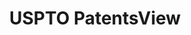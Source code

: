 ---
layout: default
bigquery: https://console.cloud.google.com/bigquery?p=patents-public-data&d=patentsview&page=dataset
citation: Attribution should be given to PatentsView for use, distribution, or derivative
  works.
code: https://github.com/CSSIP-AIR/PatentsView-Code-Snippets/
contributors: USPTO
cost: None
description: 'PatentsView includes US patent data including raw data (summaries, applications,
  pregrant applications), disambugations of inventors and assignees, and inventor
  gender estimates.  Also foreign priority data, # of figures and sheets, and government
  interest statements.'
documentation: https://patentsview.org/query/builder-faqs
last_edit: 04/09/2022, 18:00:00
location: https://patentsview.org/
maintained_by: USPTO
record_creation_timestamp: 12/2/2020 17:20:46
schema_fields:
- subgroup_id
- group_id
- category_id
- disamb_inventor_id_20200331
- rule_47
- _371_date
- level_two
- disamb_inventor_id_20191008
- organization_id
- disamb_assignee_id_20200929
- male
- disamb_inventor_id_20181127
- name_first
- state_fips
- id
- name
- disamb_assignee_id_20190312
- disamb_inventor_id_20171226
- field_id
- length
- fname
- application_id
- latitude
- text
- subgroup
- num_sheets
- num_claims
- level_three
- field_title
- group
- county_fips
- rawlocation_id
- term_disclaimer
- action_date
- rel_id
- disamb_inventor_id_20200929
- disamb_assignee_id_20191231
- f102_date
- country
- citation_id
- subclass_id
- disamb_inventor_id_20201229
- subsection_id
- uuid
- disamb_inventor_id_20170808
- patent_id
- abstract
- location_id
- lname
- assignee_id
- classification_status
- applicant_type
- withdrawn
- section_id
- filename
- sector_title
- sequence
- disamb_inventor_id_20190312
- classification_value
- deceased
- doctype
- variety
- rawinventor_id
- disamb_assignee_id_20190820
- relkind
- disamb_assignee_id_20200331
- disamb_inventor_id_20171003
- male_flag
- lawyer_id
- main_group
- date
- ipc_class
- f371_date
- disamb_assignee_id_20200630
- classification_level
- category
- longitude
- attribution_status
- inventor_id
- disamb_inventor_id_20170307
- classification_data_source
- kind
- level_one
- rawassignee_id
- symbol_position
- section
- country_transformed
- disamb_inventor_id_20190820
- type
- name_last
- latin_name
- latlong
- term_extension
- exemplary
- mainclass_id
- num_figures
- role
- subclass
- lapse_of_patent
- disclaimer_date
- ipc_version_indicator
- publication_number
- disamb_assignee_id_20191008
- num
- status
- state
- _102_date
- county
- gi_statement
- designation
- organization
- title
- disamb_assignee_id_20181127
- contract_award_number
- doc_type
- subcategory_id
- disamb_inventor_id_20200630
- dependent
- disamb_inventor_id_20180528
- term_grant
- reldocno
- series_code
- city
- number
- disamb_inventor_id_20191231
shortname: patentsview
tags:
- disambiguation
- United States
- gender
terms_of_use: Creative Commons Attribution 4.0 International License.
timeframe: 1963-1999
title: USPTO PatentsView
uuid: cf1780b1-e265-4e49-8d1d-83b9cfe0fd9a
---